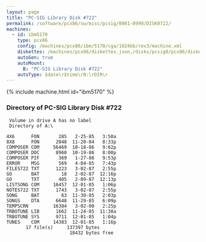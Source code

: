 ```yaml
---
layout: page
title: "PC-SIG Library Disk #722"
permalink: /software/pcx86/sw/misc/pcsig/0001-0999/DISK0722/
machines:
  - id: ibm5170
    type: pcx86
    config: /machines/pcx86/ibm/5170/cga/1024kb/rev3/machine.xml
    diskettes: /machines/pcx86/diskettes.json,/disks/pcsig0/pcx86/diskettes.json
    autoGen: true
    autoMount:
      B: "PC-SIG Library Disk #722"
    autoType: $date\r$time\rB:\rDIR\r
---
```


{% include machine.html id="ibm5170" %}

### Directory of PC-SIG Library Disk #722

     Volume in drive A has no label
     Directory of A:\

    4X6      FON       285   2-25-85   3:50a
    8X8      FON      2048  11-20-84   8:33p
    COMPOSER COM     56469  10-18-86   9:02p
    COMPOSER DOC      8960  10-19-86   8:00p
    COMPOSER PIF       369   1-27-86   9:53p
    ERROR    MSG       569   4-04-85   7:43p
    FILES722 TXT      1223   3-02-87   2:55p
    GO       BAT        18   2-02-87  12:16p
    GO       TXT       405   2-09-87  12:13p
    LISTSONG COM     16457  12-01-85   1:06p
    NOTES722 TXT      1743   3-02-87   2:55p
    SONG     BAT        63  11-30-85   2:03p
    SONGS    DTA      6648  11-29-85   6:09p
    TEMPSCRN         16384   3-02-00   2:25p
    TRBOTUNE LIB      1662  11-24-85  11:38a
    TRBOTUNE SYS      9711  12-01-85   1:04p
    TUNES    COM     14383  12-01-85   1:16p
           17 file(s)     137397 bytes
                           18432 bytes free
